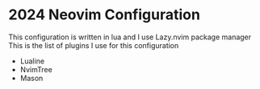 # 2024 Neovim Configuration
This configuration is written in lua and I use Lazy.nvim package manager
This is the list of plugins I use for this configuration
- Lualine
- NvimTree
- Mason
